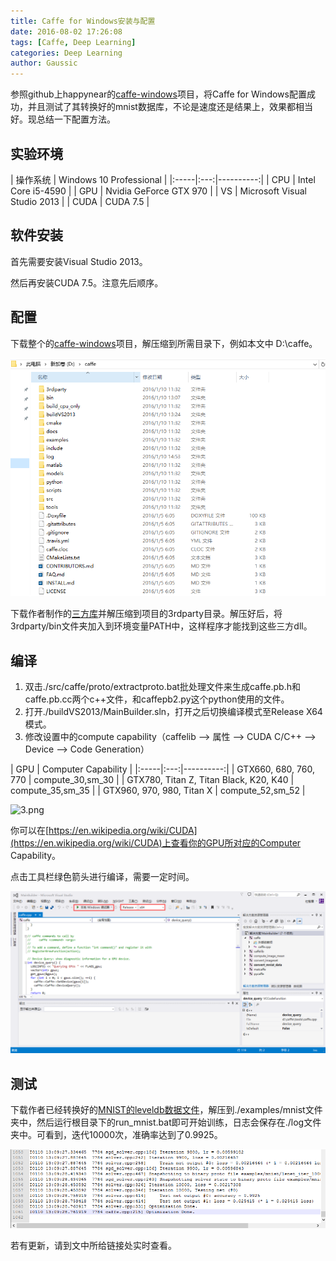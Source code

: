 ```yaml
---
title: Caffe for Windows安装与配置
date: 2016-08-02 17:26:08
tags: [Caffe, Deep Learning]
categories: Deep Learning
author: Gaussic
---
```


参照github上happynear的[caffe-windows](https://github.com/happynear/caffe-windows)项目，将Caffe for Windows配置成功，并且测试了其转换好的mnist数据库，不论是速度还是结果上，效果都相当好。现总结一下配置方法。



## 实验环境

| 操作系统 | Windows 10 Professional |
|:-----|:---:|----------:|
| CPU | Intel Core i5-4590 |
| GPU | Nvidia GeForce GTX 970 |
| VS | Microsoft Visual Studio 2013 |
| CUDA | CUDA 7.5 |

## 软件安装

首先需要安装Visual Studio 2013。

然后再安装CUDA 7.5。注意先后顺序。

<!-- more -->

## 配置

下载整个的[caffe-windows](https://github.com/happynear/caffe-windows)项目，解压缩到所需目录下，例如本文中 D:\caffe。

![1.png](caffe-for-windows/1.png)

下载作者制作的[三方库](http://pan.baidu.com/s/1sjIKsc1)并解压缩到项目的3rdparty目录。解压好后，将3rdparty/bin文件夹加入到环境变量PATH中，这样程序才能找到这些三方dll。

## 编译

1. 双击./src/caffe/proto/extractproto.bat批处理文件来生成caffe.pb.h和caffe.pb.cc两个c++文件，和caffepb2.py这个python使用的文件。
2. 打开./buildVS2013/MainBuilder.sln，打开之后切换编译模式至Release X64模式。
3. 修改设置中的compute capability（caffelib --> 属性 --> CUDA C/C++ --> Device --> Code Generation）

| GPU | Computer Capability |
|:-----|:---:|----------:|
| GTX660, 680, 760, 770 | compute_30,sm_30 |
| GTX780, Titan Z, Titan Black, K20, K40 | compute_35,sm_35 |
| GTX960, 970, 980, Titan X | compute_52,sm_52 |

![3.png](3.png)

你可以在[https://en.wikipedia.org/wiki/CUDA](https://en.wikipedia.org/wiki/CUDA)上查看你的GPU所对应的Computer Capability。

点击工具栏绿色箭头进行编译，需要一定时间。

![2.png](caffe-for-windows/2.png)

## 测试

下载作者已经转换好的[MNIST的leveldb数据文件](http://pan.baidu.com/s/1mgl9ndu)，解压到./examples/mnist文件夹中，然后运行根目录下的run_mnist.bat即可开始训练，日志会保存在./log文件夹中。可看到，迭代10000次，准确率达到了0.9925。

![4.png](caffe-for-windows/4.png)

若有更新，请到文中所给链接处实时查看。




